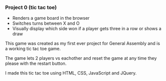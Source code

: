 ### Project 0 (tic tac toe)

- Renders a game board in the browser
- Switches turns between X and O
- Visually display which side won if a player gets three in a row or shows a draw

This game was created as my first ever project for General Assembly and is a working tic tac toe game.

The game lets 2 players vs eachother and reset the game at any time they please with the restart button.

I made this tic tac toe using HTML, CSS, JavaScript and JQuery.